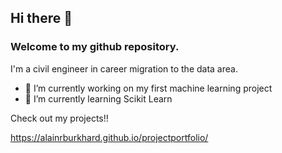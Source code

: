 ## Hi there 👋

### Welcome to my github repository.

I'm a civil engineer in career migration to the data area.



- 🔭 I’m currently working on my first machine learning project
- 🌱 I’m currently learning Scikit Learn

Check out my projects!!

https://alainrburkhard.github.io/projectportfolio/
